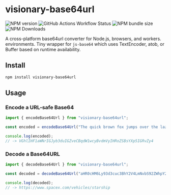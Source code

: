# visionary-base64url

![NPM version](https://img.shields.io/npm/v/visionary-base64url?color=beige) ![GitHub Actions Workflow Status](https://img.shields.io/github/actions/workflow/status/visionary-ux/visionary-base64url/.github%2Fworkflows%2Fci-cd-workflow.yml?branch=master) ![NPM bundle size](https://img.shields.io/bundlephobia/minzip/visionary-base64url?color=blue) ![NPM Downloads](https://img.shields.io/npm/d18m/visionary-base64url?color=lightgray)

A cross-platform base64url converter for Node.js, browsers, and workers. environments. Tiny wrapper for `js-base64` which uses TextEncoder, atob, or Buffer based on runtime availability.

## Install

```bash
npm install visionary-base64url
```

## Usage

### Encode a URL-safe Base64

```ts
import { encodeBase64Url } from "visionary-base64url";

const encoded = encodeBase64Url("The quick brown fox jumps over the lazy dog.");

console.log(encoded);
// -> VGhlIHF1aWNrIGJyb3duIGZveCBqdW1wcyBvdmVyIHRoZSBsYXp5IGRvZy4
```

### Decode a Base64URL

```ts
import { decodeBase64Url } from "visionary-base64url";

const decoded = decodeBase64Url("aHR0cHM6Ly93d3cuc3BhY2V4LmNvbS92ZWhpY2xlcy9zdGFyc2hpcA");

console.log(decoded);
// -> https://www.spacex.com/vehicles/starship
```
